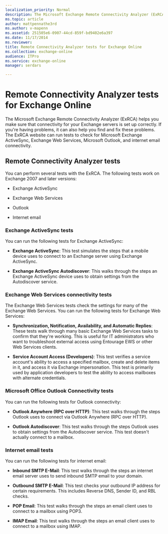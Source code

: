 ```yaml
---
localization_priority: Normal
description: The Microsoft Exchange Remote Connectivity Analyzer (ExRCA) helps you make sure that connectivity for your Exchange servers is set up correctly. If you're having problems, it can also help you find and fix these problems. The ExRCA website can run tests to check for Microsoft Exchange ActiveSync, Exchange Web Services, Microsoft Outlook, and internet email connectivity.
ms.topic: article
author: mattpennathe3rd
ms.author: v-mapenn
ms.assetid: 251505e6-0907-44cd-859f-bd9402e6a397
ms.date: 11/17/2014
ms.reviewer: 
title: Remote Connectivity Analyzer tests for Exchange Online
ms.collection: exchange-online
audience: ITPro
ms.service: exchange-online
manager: serdars

---
```


# Remote Connectivity Analyzer tests for Exchange Online

The Microsoft Exchange Remote Connectivity Analyzer (ExRCA) helps you make sure that connectivity for your Exchange servers is set up correctly. If you're having problems, it can also help you find and fix these problems. The ExRCA website can run tests to check for Microsoft Exchange ActiveSync, Exchange Web Services, Microsoft Outlook, and internet email connectivity.

## Remote Connectivity Analyzer tests

You can perform several tests with the ExRCA. The following tests work on Exchange 2007 and later versions:

- Exchange ActiveSync

- Exchange Web Services

- Outlook

- Internet email

### Exchange ActiveSync tests

You can run the following tests for Exchange ActiveSync:

- **Exchange ActiveSync**: This test simulates the steps that a mobile device uses to connect to an Exchange server using Exchange ActiveSync.

- **Exchange ActiveSync Autodiscover**: This walks through the steps an Exchange ActiveSync device uses to obtain settings from the Autodiscover service.

### Exchange Web Services connectivity tests

The Exchange Web Services tests check the settings for many of the Exchange Web Services. You can run the following tests for Exchange Web Services:

- **Synchronization, Notification, Availability, and Automatic Replies**: These tests walk through many basic Exchange Web Services tasks to confirm that they're working. This is useful for IT administrators who want to troubleshoot external access using Entourage EWS or other Web Services clients.

- **Service Account Access (Developers)**: This test verifies a service account's ability to access a specified mailbox, create and delete items in it, and access it via Exchange impersonation. This test is primarily used by application developers to test the ability to access mailboxes with alternate credentials.

### Microsoft Office Outlook Connectivity tests

You can run the following tests for Outlook connectivity:

- **Outlook Anywhere (RPC over HTTP)**: This test walks through the steps Outlook uses to connect via Outlook Anywhere (RPC over HTTP).

- **Outlook Autodiscover**: This test walks through the steps Outlook uses to obtain settings from the Autodiscover service. This test doesn't actually connect to a mailbox.

### Internet email tests

You can run the following tests for internet email:

- **Inbound SMTP E-Mail**: This test walks through the steps an internet email server uses to send inbound SMTP email to your domain.

- **Outbound SMTP E-Mail**: This test checks your outbound IP address for certain requirements. This includes Reverse DNS, Sender ID, and RBL checks.

- **POP Email**: This test walks through the steps an email client uses to connect to a mailbox using POP3.

- **IMAP Email**: This test walks through the steps an email client uses to connect to a mailbox using IMAP.
